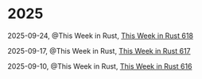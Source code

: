 # 2025

2025-09-24, @This Week in Rust, [This Week in Rust 618](https://this-week-in-rust.org/blog/2025/09/24/this-week-in-rust-618/)

2025-09-17, @This Week in Rust, [This Week in Rust 617](https://this-week-in-rust.org/blog/2025/09/17/this-week-in-rust-617/)

2025-09-10, @This Week in Rust, [This Week in Rust 616](https://this-week-in-rust.org/blog/2025/09/10/this-week-in-rust-616/)